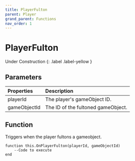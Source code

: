 ```yaml
---
title: PlayerFulton
parent: Player
grand_parent: Functions
nav_order: 1
---
```


# PlayerFulton
Under Construction
{: .label .label-yellow }

## Parameters

|Properties|Description|
|:-|:-|
|playerId|The player's gameObject ID.|
|gameObjectId|The ID of the fultoned gameObject.|

## Function

Triggers when the player fultons a gameobject.
```
function this.OnPlayerFulton(playerId, gameObjectId) 
	--Code to execute
end
```